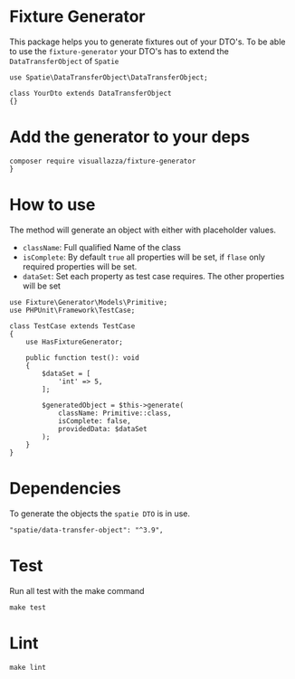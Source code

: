 # Fixture Generator
This package helps you to generate fixtures out of your DTO's. To be able to use the `fixture-generator` your DTO's has to extend the `DataTransferObject` of `Spatie`

```
use Spatie\DataTransferObject\DataTransferObject;

class YourDto extends DataTransferObject
{}
```

# Add the generator to your deps
```
composer require visuallazza/fixture-generator
}
```

# How to use
The method will generate an object with either with placeholder values. 

- `className`: Full qualified Name of the class
- `isComplete`: By default `true` all properties will be set, if `flase` only required properties will be set.  
- `dataSet`: Set each property as test case requires. The other properties will be set    

```
use Fixture\Generator\Models\Primitive;
use PHPUnit\Framework\TestCase;

class TestCase extends TestCase
{
    use HasFixtureGenerator;
    
    public function test(): void
    {
        $dataSet = [
            'int' => 5,
        ];
        
        $generatedObject = $this->generate(
            className: Primitive::class, 
            isComplete: false, 
            providedData: $dataSet
        );
    }
}
```

# Dependencies
To generate the objects the `spatie DTO` is in use.
```
"spatie/data-transfer-object": "^3.9",
```

# Test
Run all test with the make command
```
make test
```

# Lint

```
make lint
```
